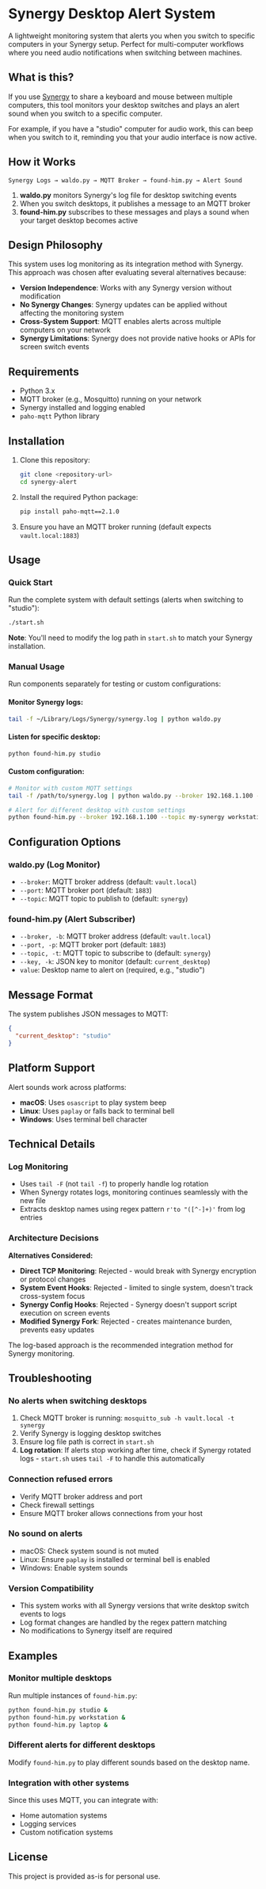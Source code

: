 # Synergy Desktop Alert System

A lightweight monitoring system that alerts you when you switch to specific computers in your Synergy setup. Perfect for multi-computer workflows where you need audio notifications when switching between machines.

## What is this?

If you use [Synergy](https://symless.com/synergy) to share a keyboard and mouse between multiple computers, this tool monitors your desktop switches and plays an alert sound when you switch to a specific computer. 

For example, if you have a "studio" computer for audio work, this can beep when you switch to it, reminding you that your audio interface is now active.

## How it Works

```
Synergy Logs → waldo.py → MQTT Broker → found-him.py → Alert Sound
```

1. **waldo.py** monitors Synergy's log file for desktop switching events
2. When you switch desktops, it publishes a message to an MQTT broker
3. **found-him.py** subscribes to these messages and plays a sound when your target desktop becomes active

## Design Philosophy

This system uses log monitoring as its integration method with Synergy. This approach was chosen after evaluating several alternatives because:

- **Version Independence**: Works with any Synergy version without modification
- **No Synergy Changes**: Synergy updates can be applied without affecting the monitoring system
- **Cross-System Support**: MQTT enables alerts across multiple computers on your network
- **Synergy Limitations**: Synergy does not provide native hooks or APIs for screen switch events

## Requirements

- Python 3.x
- MQTT broker (e.g., Mosquitto) running on your network
- Synergy installed and logging enabled
- `paho-mqtt` Python library

## Installation

1. Clone this repository:
   ```bash
   git clone <repository-url>
   cd synergy-alert
   ```

2. Install the required Python package:
   ```bash
   pip install paho-mqtt==2.1.0
   ```

3. Ensure you have an MQTT broker running (default expects `vault.local:1883`)

## Usage

### Quick Start

Run the complete system with default settings (alerts when switching to "studio"):
```bash
./start.sh
```

**Note**: You'll need to modify the log path in `start.sh` to match your Synergy installation.

### Manual Usage

Run components separately for testing or custom configurations:

#### Monitor Synergy logs:
```bash
tail -f ~/Library/Logs/Synergy/synergy.log | python waldo.py
```

#### Listen for specific desktop:
```bash
python found-him.py studio
```

#### Custom configuration:
```bash
# Monitor with custom MQTT settings
tail -f /path/to/synergy.log | python waldo.py --broker 192.168.1.100 --topic my-synergy

# Alert for different desktop with custom settings
python found-him.py --broker 192.168.1.100 --topic my-synergy workstation
```

## Configuration Options

### waldo.py (Log Monitor)
- `--broker`: MQTT broker address (default: `vault.local`)
- `--port`: MQTT broker port (default: `1883`)
- `--topic`: MQTT topic to publish to (default: `synergy`)

### found-him.py (Alert Subscriber)
- `--broker, -b`: MQTT broker address (default: `vault.local`)
- `--port, -p`: MQTT broker port (default: `1883`)
- `--topic, -t`: MQTT topic to subscribe to (default: `synergy`)
- `--key, -k`: JSON key to monitor (default: `current_desktop`)
- `value`: Desktop name to alert on (required, e.g., "studio")

## Message Format

The system publishes JSON messages to MQTT:
```json
{
  "current_desktop": "studio"
}
```

## Platform Support

Alert sounds work across platforms:
- **macOS**: Uses `osascript` to play system beep
- **Linux**: Uses `paplay` or falls back to terminal bell
- **Windows**: Uses terminal bell character

## Technical Details

### Log Monitoring
- Uses `tail -F` (not `tail -f`) to properly handle log rotation
- When Synergy rotates logs, monitoring continues seamlessly with the new file
- Extracts desktop names using regex pattern `r'to "([^-]+)'` from log entries

### Architecture Decisions

**Alternatives Considered:**
- **Direct TCP Monitoring**: Rejected - would break with Synergy encryption or protocol changes
- **System Event Hooks**: Rejected - limited to single system, doesn't track cross-system focus
- **Synergy Config Hooks**: Rejected - Synergy doesn't support script execution on screen events
- **Modified Synergy Fork**: Rejected - creates maintenance burden, prevents easy updates

The log-based approach is the recommended integration method for Synergy monitoring.

## Troubleshooting

### No alerts when switching desktops
1. Check MQTT broker is running: `mosquitto_sub -h vault.local -t synergy`
2. Verify Synergy is logging desktop switches
3. Ensure log file path is correct in `start.sh`
4. **Log rotation**: If alerts stop working after time, check if Synergy rotated logs - `start.sh` uses `tail -F` to handle this automatically

### Connection refused errors
- Verify MQTT broker address and port
- Check firewall settings
- Ensure MQTT broker allows connections from your host

### No sound on alerts
- macOS: Check system sound is not muted
- Linux: Ensure `paplay` is installed or terminal bell is enabled
- Windows: Enable system sounds

### Version Compatibility
- This system works with all Synergy versions that write desktop switch events to logs
- Log format changes are handled by the regex pattern matching
- No modifications to Synergy itself are required

## Examples

### Monitor multiple desktops
Run multiple instances of `found-him.py`:
```bash
python found-him.py studio &
python found-him.py workstation &
python found-him.py laptop &
```

### Different alerts for different desktops
Modify `found-him.py` to play different sounds based on the desktop name.

### Integration with other systems
Since this uses MQTT, you can integrate with:
- Home automation systems
- Logging services
- Custom notification systems

## License

This project is provided as-is for personal use.